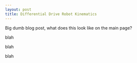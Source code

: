 ```yaml
---
layout: post
title: Differential Drive Robot Kinematics
---
```


Big dumb blog post, what does this look like on the main page?


blah 

blah 



blah